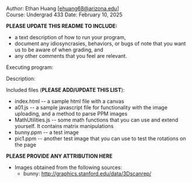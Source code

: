 Author: Ethan Huang [ehuang68@arizona.edu]  
Course: Undergrad 433
Date: February 10, 2025

**PLEASE UPDATE THIS README TO INCLUDE:**

- a text description of how to run your program,
- document any idiosyncrasies, behaviors, or bugs of note that you want us to be aware of when grading, and
- any other comments that you feel are relevant.

Executing program:

Description:

Included files (**PLEASE ADD/UPDATE THIS LIST**):

- index.html -- a sample html file with a canvas
- a01.js -- a sample javascript file for functionality with the image uploading, and a method to parse PPM images
- MathUtilities.js -- some math functions that you can use and extend yourself. It contains matrix manipulations
- bunny.ppm -- a test image
- pic1.ppm -- another test image that you can use to test the rotations on the page

**PLEASE PROVIDE ANY ATTRIBUTION HERE**

- Images obtained from the following sources:
  - bunny: http://graphics.stanford.edu/data/3Dscanrep/
